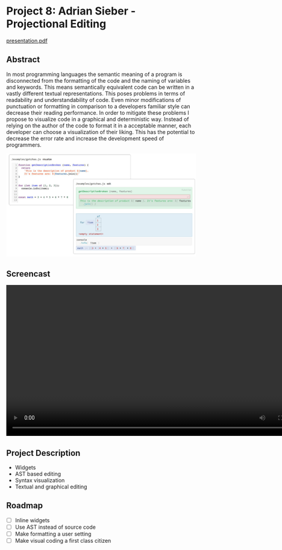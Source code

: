 # Project 8: Adrian Sieber - Projectional Editing

[presentation.pdf](presentation.pdf)


## Abstract

In most programming languages  the semantic meaning of a program is
disconnected from
the formatting of the code and the naming of variables and keywords.
This means semantically equivalent code can be written
in a vastly different textual representations.
This poses problems in terms of readability and understandability of code.
Even minor modifications of punctuation or formatting in comparison to
a developers familiar style can decrease their reading performance.
In order to mitigate these problems I propose to visualize code
in a graphical and deterministic way.
Instead of relying on the author of the code to format it in a acceptable
manner, each developer can choose a visualization of their liking.
This has the potential to decrease the error rate and
increase the development speed of programmers.


![](screenshot.png)


## Screencast

<video controls width=800><source src="screencast.mp4" type="video/mp4"></video>


## Project Description

- Widgets
- AST based editing
- Syntax visualization
- Textual and graphical editing


## Roadmap

- [ ] Inline widgets
- [ ] Use AST instead of source code
- [ ] Make formatting a user setting
- [ ] Make visual coding a first class citizen
